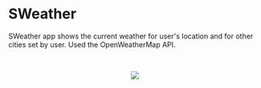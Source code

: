 # SWeather

SWeather app shows the current weather for user's location and for other cities set by user.
Used the OpenWeatherMap API.

<br>
<p align="center">
<img src="assets/weather.gif"/> <br>
</p><br>